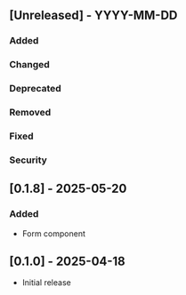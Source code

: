 ## [Unreleased] - YYYY-MM-DD
### Added
### Changed
### Deprecated
### Removed
### Fixed
### Security

## [0.1.8] - 2025-05-20

### Added

- Form component

## [0.1.0] - 2025-04-18

- Initial release
